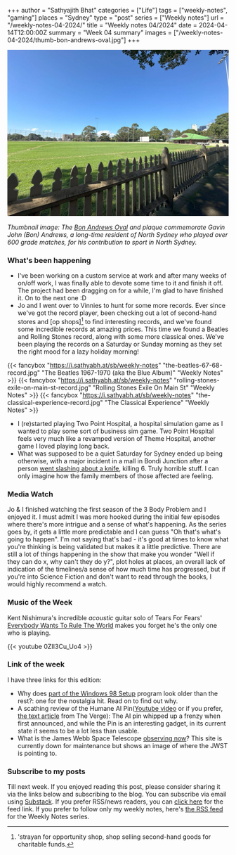 +++
author = "Sathyajith Bhat"
categories = ["Life"]
tags = ["weekly-notes", "gaming"]
places = "Sydney"
type = "post"
series = ["Weekly notes"]
url = "/weekly-notes-04-2024/"
title = "Weekly notes 04/2024"
date = 2024-04-14T12:00:00Z
summary = "Week 04 summary"
images = ["/weekly-notes-04-2024/thumb-bon-andrews-oval.jpg"]
+++

![](thumb-bon-andrews-oval.jpg)

_Thumbnail image: The [Bon Andrews Oval](https://monumentaustralia.org.au/themes/people/sport/display/101545-gavin-john-bon-andrews) and plaque commemorate Gavin John (Bon) Andrews, a long-time resident of North Sydney who played over 600 grade matches, for his contribution to sport in North Sydney._ 

### What's been happening

* I've been working on a custom service at work and after many weeks of on/off work, I was finally able to devote some time to it and finish it off. The project had been dragging on for a while, I'm glad to have finished it. On to the next one :D 
* Jo and I went over to Vinnies to hunt for some more records. Ever since we've got the record player, been checking out a lot of second-hand stores and [op shops][^1] to find interesting records, and we've found some incredible records at amazing prices. This time we found a Beatles and Rolling Stones record, along with some more classical ones. We've been playing the records on a Saturday or Sunday morning as they set the right mood for a lazy holiday morning!

{{< fancybox "https://i.sathyabh.at/sb/weekly-notes" "the-beatles-67-68-record.jpg" "The Beatles 1967-1970 (aka the Blue Album)" "Weekly Notes" >}}
{{< fancybox "https://i.sathyabh.at/sb/weekly-notes" "rolling-stones-exile-on-main-st-record.jpg" "Rolling Stones Exile On Main St" "Weekly Notes" >}}
{{< fancybox "https://i.sathyabh.at/sb/weekly-notes" "the-classical-experience-record.jpg" "The Classical Experience" "Weekly Notes" >}}


* I (re)started playing Two Point Hospital, a hospital simulation game as I wanted to play some sort of business sim game. Two Point Hospital feels very much like a revamped version of Theme Hospital, another game I loved playing long back. 
* What was supposed to be a quiet Saturday for Sydney ended up being otherwise, with a major incident in a mall in Bondi Junction after a person [went slashing about a knife](https://www.abc.net.au/news/2024-04-14/nsw-police-investigate-man-stabbing-killed-bondi-junction-sydney/103705294), killing 6. Truly horrible stuff. I can only imagine how the family members of those affected are feeling.  

[^1]: 'strayan for opportunity shop, shop selling second-hand goods for charitable funds.


### Media Watch

Jo & I finished watching the first season of the 3 Body Problem and I enjoyed it. I must admit I was more hooked during the initial few episodes where there's more intrigue and a sense of what's happening. As the series goes by, it gets a little more predictable and I can guess "Oh that's what's going to happen". I'm not saying that's bad - it's good at times to know what you're thinking is being validated but makes it a little predictive. There are still a lot of things happening in the show that make you wonder "Well if they can do x, why can't they do y?", plot holes at places, an overall lack of indication of the timelines/a sense of how much time has progressed, but if you're into Science Fiction and don't want to read through the books, I would highly recommend a watch.

### Music of the Week

Kent Nishimura's incredible _acoustic_ guitar solo of Tears For Fears' [Everybody Wants To Rule The World](https://www.youtube.com/watch?v=0ZII3Cu_Uo4) makes you forget he's the only one who is playing. 

{{< youtube 0ZII3Cu_Uo4 >}}

### Link of the week

I have three links for this edition:

* Why does [part of the Windows 98 Setup](https://retrocomputing.stackexchange.com/questions/14903/why-does-part-of-the-windows-98-setup-program-look-older-than-the-rest) program look older than the rest?: one for the nostalgia hit. Read on to find out why.
* A scathing review of the Humane AI Pin([Youtube video](https://www.youtube.com/watch?v=_w1vv7_dU2Y) or if you prefer, [the text article](https://www.theverge.com/24126502/humane-ai-pin-review) from The Verge): The AI pin whipped up a frenzy when first announced, and while the Pin is an interesting gadget, in its current state it seems to be a lot less than usable. 
* What is the James Webb Space Telescope [observing now](https://news.ycombinator.com/item?id=40013769)? This site is currently down for maintenance but shows an image of where the JWST is pointing to.

### Subscribe to my posts

Till next week. If you enjoyed reading this post, please consider sharing it via the links below and subscribing to the blog. You can subscribe via email using [Substack](https://sathyabhat.substack.com/). If you prefer RSS/news readers, you can [click here](https://sathyabh.at/index.xml) for the feed link. If you prefer to follow only my weekly notes, here's [the RSS feed](https://sathyabh.at/series/weekly-notes/index.xml) for the Weekly Notes series. 